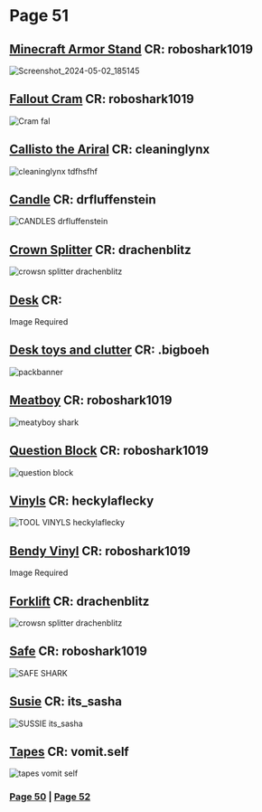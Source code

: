 # Page 51

## [Minecraft Armor Stand](https://github.com/madrod228/voicesoftheprinter/raw/main/The%20Archive/Page%20051/Armor_stand.7z) CR: roboshark1019
![Screenshot_2024-05-02_185145](https://github.com/madrod228/voicesoftheprinter/assets/9602000/a43fa6c4-e059-4bed-8c9d-1c8990b13d11)
## [Fallout Cram](https://github.com/madrod228/voicesoftheprinter/raw/main/The%20Archive/Page%20051/CRAM.7z) CR: roboshark1019
![Cram fal](https://github.com/madrod228/voicesoftheprinter/assets/9602000/20c83f8a-021a-4729-b4ac-a57bf73e7835)
## [Callisto the Ariral](https://github.com/madrod228/voicesoftheprinter/raw/main/The%20Archive/Page%20051/CallistotheAriral.7z) CR: cleaninglynx
![cleaninglynx tdfhsfhf](https://github.com/madrod228/voicesoftheprinter/assets/9602000/eeb69410-9479-4183-b059-ef2bf0c6d8a6)
## [Candle](https://github.com/madrod228/voicesoftheprinter/raw/main/The%20Archive/Page%20051/Candle.7z) CR: drfluffenstein
![CANDLES drfluffenstein](https://github.com/madrod228/voicesoftheprinter/assets/9602000/258dcfa7-e94a-4e01-a174-e3e3fa5c062d)
## [Crown Splitter](https://github.com/madrod228/voicesoftheprinter/raw/main/The%20Archive/Page%20051/CrownSplitter.7z) CR: drachenblitz
![crowsn splitter  drachenblitz](https://github.com/madrod228/voicesoftheprinter/assets/9602000/2a7f982f-e547-4643-9d55-a941af63f5df)
## [Desk](https://github.com/madrod228/voicesoftheprinter/raw/main/The%20Archive/Page%20051/DESK2.7z) CR: 
Image Required
## [Desk toys and clutter](https://github.com/madrod228/voicesoftheprinter/raw/main/The%20Archive/Page%20051/Desk_Toys_and_Clutter_Pack._By_BigBoeh.7z) CR: .bigboeh
![packbanner](https://github.com/madrod228/voicesoftheprinter/assets/9602000/3e80c447-0ad2-4f14-bd0b-6d30fcd50192)
## [Meatboy](https://github.com/madrod228/voicesoftheprinter/raw/main/The%20Archive/Page%20051/MEATBOY.7z) CR: roboshark1019
![meatyboy shark](https://github.com/madrod228/voicesoftheprinter/assets/9602000/ee8e8e4d-3078-4d06-b058-a66422645e92)
## [Question Block](https://github.com/madrod228/voicesoftheprinter/raw/main/The%20Archive/Page%20051/QUESTION..7z) CR: roboshark1019
![question block](https://github.com/madrod228/voicesoftheprinter/assets/9602000/42f584e3-3659-4927-9f72-df823f6ce48b)
## [Vinyls](https://github.com/madrod228/voicesoftheprinter/raw/main/The%20Archive/Page%20051/Tool_Vinyl_Models.7z) CR: heckylaflecky
![TOOL VINYLS heckylaflecky](https://github.com/madrod228/voicesoftheprinter/assets/9602000/6e510189-5d65-4374-86bb-59ffec1f2903)
## [Bendy Vinyl](https://github.com/madrod228/voicesoftheprinter/raw/main/The%20Archive/Page%20051/bendyRecord.7z) CR: roboshark1019
Image Required
## [Forklift](https://github.com/madrod228/voicesoftheprinter/raw/main/The%20Archive/Page%20051/forklift.7z) CR: drachenblitz
![crowsn splitter  drachenblitz](https://github.com/madrod228/voicesoftheprinter/assets/9602000/61bca6d2-e1e4-4f21-ad59-f1cc430e8072)
## [Safe](https://github.com/madrod228/voicesoftheprinter/raw/main/The%20Archive/Page%20051/safe.7z) CR: roboshark1019
![SAFE SHARK](https://github.com/madrod228/voicesoftheprinter/assets/9602000/cc73b2c7-1ca7-45c9-a094-db6f92aded09)
## [Susie](https://github.com/madrod228/voicesoftheprinter/raw/main/The%20Archive/Page%20051/susie.7z) CR: its_sasha
![SUSSIE its_sasha](https://github.com/madrod228/voicesoftheprinter/assets/9602000/8b0d7269-34fc-41a8-8d78-f64e522602a3)
## [Tapes](https://github.com/madrod228/voicesoftheprinter/raw/main/The%20Archive/Page%20051/tapes.7z) CR: vomit.self
![tapes vomit self](https://github.com/madrod228/voicesoftheprinter/assets/9602000/e6d8fb9d-b786-47cf-92b1-9c68e877b77a)

### [Page 50](https://github.com/madrod228/voicesoftheprinter/blob/main/The%20Pages/Page%20050.md)  | [Page 52](https://github.com/madrod228/voicesoftheprinter/blob/main/The%20Pages/Page%20052.md)
